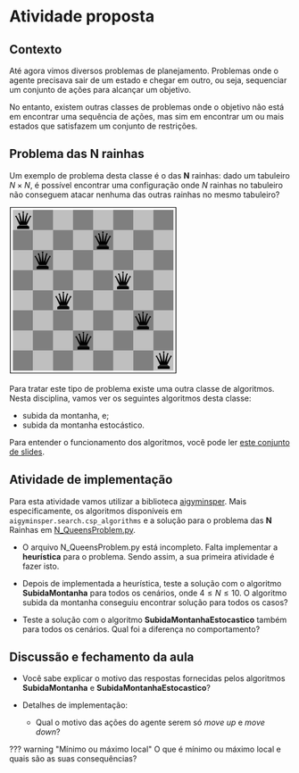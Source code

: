 # Atividade proposta

## Contexto

Até agora vimos diversos problemas de planejamento. Problemas onde o agente precisava sair de um estado e chegar em outro, ou seja, sequenciar um conjunto de ações para alcançar um objetivo. 

No entanto, existem outras classes de problemas onde o objetivo não está em encontrar uma sequência de ações, mas sim em encontrar um ou mais estados que satisfazem um conjunto de restrições.

## Problema das N rainhas

Um exemplo de problema desta classe é o das **N** rainhas: dado um tabuleiro $N \times N$, é possível encontrar uma configuração onde $N$ rainhas no tabuleiro não conseguem atacar nenhuma das outras rainhas no mesmo tabuleiro?

<img src="img/tabuleiro.png"  width="300" height="300">

Para tratar este tipo de problema existe uma outra classe de algoritmos. Nesta disciplina, vamos ver os seguintes algoritmos desta classe: 

* subida da montanha, e;
* subida da montanha estocástico.

Para entender o funcionamento dos algoritmos, você pode ler [este conjunto de slides](../../referencias/03_csp/csp.pdf).

## Atividade de implementação

Para esta atividade vamos utilizar a biblioteca [aigyminsper](https://pypi.org/project/aigyminsper/). Mais especificamente, os algoritmos disponíveis em `aigyminsper.search.csp_algorithms` e a solução para o problema das **N** Rainhas em [N_QueensProblem.py](./src/N_QueensProblem.py).

* O arquivo N_QueensProblem.py está incompleto. Falta implementar a **heurística** para o problema. Sendo assim, a sua primeira atividade é fazer isto.

* Depois de implementada a heurística, teste a solução com o algoritmo **SubidaMontanha** para todos os cenários, onde $4 \leq N \leq 10$. O algoritmo subida da montanha conseguiu encontrar solução para todos os casos? 

* Teste a solução com o algoritmo **SubidaMontanhaEstocastico** também para todos os cenários. Qual foi a diferença no comportamento?

## Discussão e fechamento da aula

* Você sabe explicar o motivo das respostas fornecidas pelos algoritmos **SubidaMontanha** e **SubidaMontanhaEstocastico**? 

* Detalhes de implementação: 
    * Qual o motivo das ações do agente serem só *move up* e *move down*? 

??? warning "Mínimo ou máximo local"
    O que é mínimo ou máximo local e quais são as suas consequências? 

